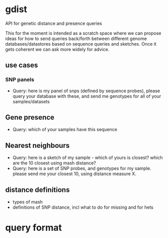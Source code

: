 # gdist
API for genetic distance and presence queries

This for the moment is intended as a scratch space where we can
propose ideas for how to send queries back/forth between different
genome databases/datastores based on sequence queries and sketches. 
Once it gets coherent we can ask more widely
for advice.


## use cases

### SNP panels
 - Query: here is my panel of snps (defined by sequence probes), please query your database with these, and send me genotypes for all of your samples/datasets

## Gene presence
 - Query: which of your samples have this sequence
 
## Nearest neighbours
 - Query: here is a sketch of my sample - which of yours is closest? which are the 10 closest using mash distance?
 - Query: here is a set of SNP probes, and genotypes for my sample. please send me your closest 10, using distance measure X.
 
## distance definitions
 - types of mash
 - definitions of SNP distance, incl what to do for missing and for hets
 
 
 # query format
 
 
 
 
